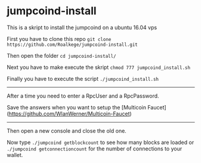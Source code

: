 # jumpcoind-install
This is a skript to install the jumpcoind on a ubuntu 16.04 vps

First you have to clone this repo `git clone https://github.com/Roalkege/jumpcoind-install.git`

Then open the folder `cd jumpcoind-install/`

Next you have to make execute the skript `chmod 777 jumpcoind_install.sh`

Finally you have to execute the script `./jumpcoind_install.sh`

___

After a time you need to enter a RpcUser and a RpcPassword.

Save the answers when you want to setup the [Multicoin Faucet] (https://github.com/WlanWerner/Multicoin-Faucet)

___

Then open a new console and close the old one.

Now type `./jumpcoind getblockcount` to see how many blocks are loaded or  `./jumpcoind getconnectioncount` for the number of connections to your wallet.
